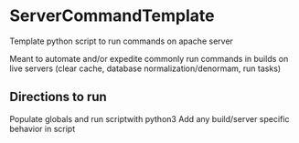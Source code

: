 # ServerCommandTemplate
Template python script to run commands on apache server

Meant to automate and/or expedite commonly run commands in builds on live servers (clear cache, database normalization/denormam, run tasks)

## Directions to run
Populate globals and run scriptwith python3
Add any build/server specific behavior in script
